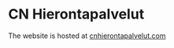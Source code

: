# CN Hierontapalvelut

The website is hosted at [cnhierontapalvelut.com](https://www.cnhierontapalvelut.com)
